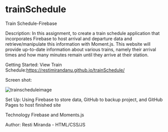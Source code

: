 # trainSchedule
Train Schedule-Firebase

Description:
In this assignment, to create a train schedule application that incorporates Firebase to host arrival and departure data and retrieve/manipulate this information with Moment.js. This website will provide up-to-date information about various trains, namely their arrival times and how many minutes remain until they arrive at their station.

Getting Started:
View Train Schedule:https://restimirandanu.github.io/trainSchedule/

Screen shot:

![trainscheduleimage](https://user-images.githubusercontent.com/43328718/49694250-89a24700-fb4c-11e8-9e33-05cbe991289d.PNG)

Set Up:
Using Firebase to store data, GitHub to backup project, and GitHub Pages to host finished site

Technology
Firebase and Moments.js

Author:
Resti Miranda - HTML/CSS/JS


